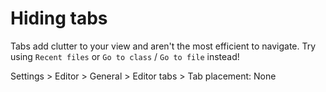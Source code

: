 # Hiding tabs

Tabs add clutter to your view and aren't the most efficient to navigate. Try using `Recent files` or `Go to class` / `Go to file` instead!

Settings > Editor > General > Editor tabs > Tab placement: None

